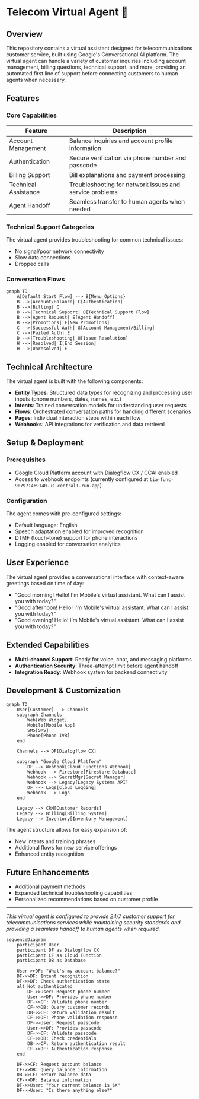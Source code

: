 # Telecom Virtual Agent 📱

## Overview

This repository contains a virtual assistant designed for telecommunications customer service, built using Google's Conversational AI platform. The virtual agent can handle a variety of customer inquiries including account management, billing questions, technical support, and more, providing an automated first line of support before connecting customers to human agents when necessary.

## Features

### Core Capabilities

| Feature | Description |
|---------|-------------|
| Account Management | Balance inquiries and account profile information |
| Authentication | Secure verification via phone number and passcode |
| Billing Support | Bill explanations and payment processing |
| Technical Assistance | Troubleshooting for network issues and service problems |
| Agent Handoff | Seamless transfer to human agents when needed |

### Technical Support Categories

The virtual agent provides troubleshooting for common technical issues:

- No signal/poor network connectivity
- Slow data connections
- Dropped calls

### Conversation Flows

```mermaid
graph TD
    A[Default Start Flow] --> B{Menu Options}
    B -->|Account/Balance| C[Authentication]
    B -->|Billing| C
    B -->|Technical Support| D[Technical Support Flow]
    B -->|Agent Request| E[Agent Handoff]
    B -->|Promotions| F[New Promotions]
    C -->|Successful Auth| G[Account Management/Billing]
    C -->|Failed Auth| E
    D -->|Troubleshooting| H[Issue Resolution]
    H -->|Resolved| I[End Session]
    H -->|Unresolved| E
```

## Technical Architecture

The virtual agent is built with the following components:

- **Entity Types**: Structured data types for recognizing and processing user inputs (phone numbers, dates, names, etc.)
- **Intents**: Trained conversation models for understanding user requests
- **Flows**: Orchestrated conversation paths for handling different scenarios
- **Pages**: Individual interaction steps within each flow
- **Webhooks**: API integrations for verification and data retrieval

## Setup & Deployment

### Prerequisites

- Google Cloud Platform account with Dialogflow CX / CCAI enabled
- Access to webhook endpoints (currently configured at `tia-func-907971469140.us-central1.run.app`)

### Configuration

The agent comes with pre-configured settings:

- Default language: English
- Speech adaptation enabled for improved recognition
- DTMF (touch-tone) support for phone interactions
- Logging enabled for conversation analytics

## User Experience

The virtual agent provides a conversational interface with context-aware greetings based on time of day:

- "Good morning! Hello! I'm Mobile's virtual assistant. What can I assist you with today?"
- "Good afternoon! Hello! I'm Mobile's virtual assistant. What can I assist you with today?"
- "Good evening! Hello! I'm Mobile's virtual assistant. What can I assist you with today?"

## Extended Capabilities

- **Multi-channel Support**: Ready for voice, chat, and messaging platforms
- **Authentication Security**: Three-attempt limit before agent handoff
- **Integration Ready**: Webhook system for backend connectivity

## Development & Customization

```mermaid
graph TD
    User[Customer] --> Channels
    subgraph Channels
        Web[Web Widget]
        Mobile[Mobile App]
        SMS[SMS]
        Phone[Phone IVR]
    end
    
    Channels --> DF[Dialogflow CX]
    
    subgraph "Google Cloud Platform"
        DF --> Webhook[Cloud Functions Webhook]
        Webhook --> Firestore[Firestore Database]
        Webhook --> SecretMgr[Secret Manager]
        Webhook --> Legacy[Legacy Systems API]
        DF --> Logs[Cloud Logging]
        Webhook --> Logs
    end
    
    Legacy --> CRM[Customer Records]
    Legacy --> Billing[Billing System]
    Legacy --> Inventory[Inventory Management]
```

The agent structure allows for easy expansion of:

- New intents and training phrases
- Additional flows for new service offerings
- Enhanced entity recognition

## Future Enhancements

- Additional payment methods
- Expanded technical troubleshooting capabilities
- Personalized recommendations based on customer profile

---

*This virtual agent is configured to provide 24/7 customer support for telecommunications services while maintaining security standards and providing a seamless handoff to human agents when required.*



```mermaid
sequenceDiagram
    participant User
    participant DF as Dialogflow CX
    participant CF as Cloud Function
    participant DB as Database
    
    User->>DF: "What's my account balance?"
    DF->>DF: Intent recognition
    DF->>DF: Check authentication state
    alt Not authenticated
        DF->>User: Request phone number
        User->>DF: Provides phone number
        DF->>CF: Validate phone number
        CF->>DB: Query customer records
        DB->>CF: Return validation result
        CF->>DF: Phone validation response
        DF->>User: Request passcode
        User->>DF: Provides passcode
        DF->>CF: Validate passcode
        CF->>DB: Check credentials
        DB->>CF: Return authentication result
        CF->>DF: Authentication response
    end
    
    DF->>CF: Request account balance
    CF->>DB: Query balance information
    DB->>CF: Return balance data
    CF->>DF: Balance information
    DF->>User: "Your current balance is $X"
    DF->>User: "Is there anything else?"
```



